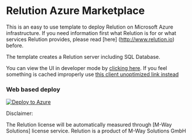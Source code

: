 # Relution Azure Marketplace

This is an easy to use template to deploy Relution on Microsoft Azure infrastructure.
If you need information first what Relution is for or what services Relution provides, please read [here] (http://www.relution.io) before.

The template creates a Relution server including SQL Database.

You can view the UI in developer mode by [clicking here](https://portal.azure.com/#blade/Microsoft_Azure_Compute/CreateMultiVmWizardBlade/internal_bladeCallId/anything/internal_bladeCallerParams/{"initialData":{},"providerConfig":{"createUiDefinition":"https%3A%2F%2Fraw.githubusercontent.com%2Frelution-io%2Fazure-marketplace%2Fmaster%2FcreateUiDefinition.json"}}). If you feel something is cached improperly use [this client unoptimized link instead](https://portal.azure.com/?clientOptimizations=false#blade/Microsoft_Azure_Compute/CreateMultiVmWizardBlade/internal_bladeCallId/anything/internal_bladeCallerParams/{"initialData":{},"providerConfig":{"createUiDefinition":"https%3A%2F%2Fraw.githubusercontent.com%2Frelution-io%2Fazure-marketplace%2Fmaster%2FcreateUiDefinition.json"}})

### Web based deploy

<a href="https://portal.azure.com/#create/Microsoft.Template/uri/https%3A%2F%2Fraw.githubusercontent.com%2Frelution-io%2Fazure-marketplace%2Fmaster%2FmainTemplate.json" target="_blank">
   <img alt="Deploy to Azure" src="http://azuredeploy.net/deploybutton.png"/>
</a>


Disclaimer:

The Relution license will be automatically measured through [M-Way Solutions] license service. 
Relution is a product of M-Way Solutions GmbH

